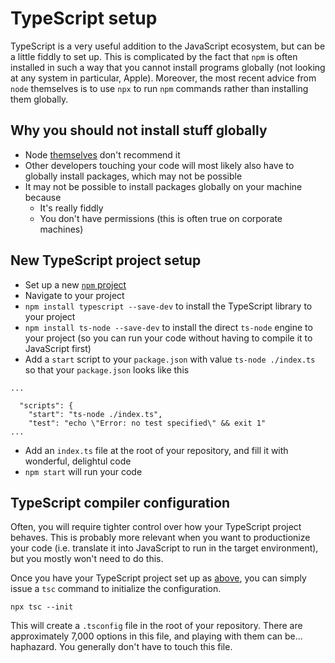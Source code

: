 # TypeScript setup

TypeScript is a very useful addition to the JavaScript ecosystem, but can be a little fiddly to set up. This is complicated by the fact that `npm` is often installed in such a way that you cannot install programs globally (not looking at any system in particular, Apple). Moreover, the most recent advice from `node` themselves is to use `npx` to run `npm` commands rather than installing them globally.

## Why you should not install stuff globally

* Node [themselves](https://docs.npmjs.com/downloading-and-installing-packages-globally) don't recommend it
* Other developers touching your code will most likely also have to globally install packages, which may not be possible
* It may not be possible to install packages globally on your machine because
  * It's really fiddly
  * You don't have permissions (this is often true on corporate machines)

## New TypeScript project setup

* Set up a new [`npm` project](./npm.md#to-initialize-a-new-npm-project)
* Navigate to your project
* `npm install typescript --save-dev` to install the TypeScript library to your project
* `npm install ts-node --save-dev` to install the direct `ts-node` engine to your project (so you can run your code without having to compile it to JavaScript first)
* Add a `start` script to your `package.json` with value `ts-node ./index.ts` so that your `package.json` looks like this
```
...
  
  "scripts": {
    "start": "ts-node ./index.ts",
    "test": "echo \"Error: no test specified\" && exit 1"
...
```
* Add an `index.ts` file at the root of your repository, and fill it with wonderful, delightul code
* `npm start` will run your code

## TypeScript compiler configuration

Often, you will require tighter control over how your TypeScript project behaves. This is probably more relevant when you want to productionize your code (i.e. translate it into JavaScript to run in the target environment), but you mostly won't need to do this.

Once you have your TypeScript project set up as [above](#new-typescript-project-setup), you can simply issue a `tsc` command to initialize the configuration.

```
npx tsc --init
```

This will create a `.tsconfig` file in the root of your repository. There are approximately 7,000 options in this file, and playing with them can be... haphazard. You generally don't have to touch this file.
